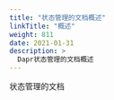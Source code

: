 ```yaml
---
title: "状态管理的文档概述"
linkTitle: "概述"
weight: 811
date: 2021-01-31
description: >
  Dapr状态管理的文档概述
---
```






状态管理的文档




